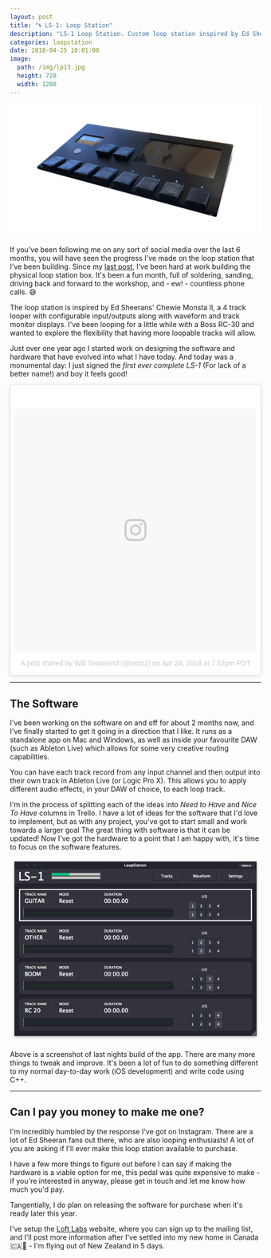 ```yaml
---
layout: post
title: "🌀 LS-1: Loop Station"
description: "LS-1 Loop Station. Custom loop station inspired by Ed Sheerans' Chewie Monsta 2"
categories: loopstation
date: 2018-04-25 10:01:00
image:
  path: /img/lp13.jpg
  height: 720
  width: 1280
---
```


![The complete LS-1!](./ls1.jpg)

If you've been following me on any sort of social media over the last 6 months, you will have seen the progress I've made on the loop station that I've been building. Since my [last post](/2018/loop-pedal), I've been hard at work building the physical loop station box. It's been a fun month, full of soldering, sanding, driving back and forward to the workshop, and - ew! - countless phone calls. 😅 

The loop station is inspired by Ed Sheerans' Chewie Monsta II, a 4 track looper with configurable input/outputs along with waveform and track monitor displays. I've been looping for a little while with a Boss RC-30 and wanted to explore the flexibility that having more loopable tracks will allow.

Just over one year ago I started work on designing the software and hardware that have evolved into what I have today. And today was a monumental day: I just signed the _first ever complete LS-1_ (For lack of a better name!) and boy it feels good!

<blockquote class="instagram-media" data-instgrm-permalink="https://www.instagram.com/p/Bh-enHpHTHA/" data-instgrm-version="8" style=" background:#FFF; border:0; border-radius:3px; box-shadow:0 0 1px 0 rgba(0,0,0,0.5),0 1px 10px 0 rgba(0,0,0,0.15); margin: 1px; max-width:658px; padding:0; width:99.375%; width:-webkit-calc(100% - 2px); width:calc(100% - 2px);"><div style="padding:8px;"> <div style=" background:#F8F8F8; line-height:0; margin-top:40px; padding:50.0% 0; text-align:center; width:100%;"> <div style=" background:url(data:image/png;base64,iVBORw0KGgoAAAANSUhEUgAAACwAAAAsCAMAAAApWqozAAAABGdBTUEAALGPC/xhBQAAAAFzUkdCAK7OHOkAAAAMUExURczMzPf399fX1+bm5mzY9AMAAADiSURBVDjLvZXbEsMgCES5/P8/t9FuRVCRmU73JWlzosgSIIZURCjo/ad+EQJJB4Hv8BFt+IDpQoCx1wjOSBFhh2XssxEIYn3ulI/6MNReE07UIWJEv8UEOWDS88LY97kqyTliJKKtuYBbruAyVh5wOHiXmpi5we58Ek028czwyuQdLKPG1Bkb4NnM+VeAnfHqn1k4+GPT6uGQcvu2h2OVuIf/gWUFyy8OWEpdyZSa3aVCqpVoVvzZZ2VTnn2wU8qzVjDDetO90GSy9mVLqtgYSy231MxrY6I2gGqjrTY0L8fxCxfCBbhWrsYYAAAAAElFTkSuQmCC); display:block; height:44px; margin:0 auto -44px; position:relative; top:-22px; width:44px;"></div></div><p style=" color:#c9c8cd; font-family:Arial,sans-serif; font-size:14px; line-height:17px; margin-bottom:0; margin-top:8px; overflow:hidden; padding:8px 0 7px; text-align:center; text-overflow:ellipsis; white-space:nowrap;"><a href="https://www.instagram.com/p/Bh-enHpHTHA/" style=" color:#c9c8cd; font-family:Arial,sans-serif; font-size:14px; font-style:normal; font-weight:normal; line-height:17px; text-decoration:none;" target="_blank">A post shared by Will Townsend (@wtsnz)</a> on <time style=" font-family:Arial,sans-serif; font-size:14px; line-height:17px;" datetime="2018-04-25T02:12:39+00:00">Apr 24, 2018 at 7:12pm PDT</time></p></div></blockquote>
<script async defer src="//www.instagram.com/embed.js"></script>

---

## The Software

I've been working on the software on and off for about 2 months now, and I've finally started to get it going in a direction that I like. It runs as a standalone app on Mac and Windows, as well as inside your favourite DAW (such as Ableton Live) which allows for some very creative routing capabilities.

You can have each track record from any input channel and then output into their own track in Ableton Live (or Logic Pro X). This allows you to apply different audio effects, in your DAW of choice, to each loop track.

I'm in the process of splitting each of the ideas into _Need to Have_ and _Nice To Have_ columns in Trello. I have a lot of ideas for the software that I'd love to implement, but as with any project, you've got to start small and work towards a larger goal The great thing with software is that it can be updated! Now I've got the hardware to a point that I am happy with, it's time to focus on the software features.


![The LP-1 Software](./loop-station-software.png)

Above is a screenshot of last nights build of the app. There are many more things to tweak and improve. It's been a lot of fun to do something different to my normal day-to-day work (iOS development) and write code using C++.


<!-- I plan to add Midi mapping so that the software work with any midi controller, so you can build yourself one and map the controller to the actions in the software. -->

---

## Can I pay you money to make me one?

I'm incredibly humbled by the response I've got on Instagram. There are a lot of Ed Sheeran fans out there, who are also looping enthusiasts! A lot of you are asking if I'll ever make this loop station available to purchase. 

I have a few more things to figure out before I can say if making the hardware is a viable option for me, this pedal was quite expensive to make - if you're interested in anyway, please get in touch and let me know how much you'd pay.

Tangentially, I do plan on releasing the software for purchase when it's ready later this year.

I've setup the [Loft Labs](https://loftlabs.co/) website, where you can sign up to the mailing list, and I'll post more information after I've settled into my new home in Canada 🇨🇦🍁 - I'm flying out of New Zealand in 5 days.